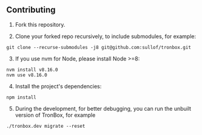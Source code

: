 
## Contributing

1. Fork this repository.

2. Clone your forked repo recursively, to include submodules, for example:
```shell script
git clone --recurse-submodules -j8 git@github.com:sullof/tronbox.git
```
3. If you use nvm for Node, please install Node >=8:
```shell script
nvm install v8.16.0
nvm use v8.16.0
```
4. Install the project's dependencies:
```shell script
npm install
```
5. During the development, for better debugging, you can run the unbuilt version of TronBox, for example
```shell script
./tronbox.dev migrate --reset
```
